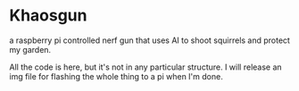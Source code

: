 # Khaosgun
a raspberry pi controlled nerf gun that uses AI to shoot squirrels and protect my garden.

All the code is here, but it's not in any particular structure.  I will release an img file for flashing the whole thing to a pi when I'm done.